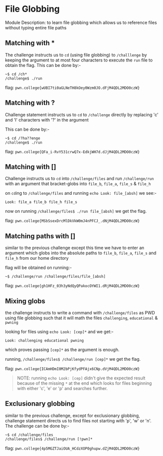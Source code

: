 # File Globbing 

Module Description: to learn file globbing which allows us to reference files without typing entire file paths

## Matching with *

The challenge instructs us to `cd` (using file globbing) to `/challlenge` by keeping the argument to at most four characters to execute the `run` file to obtain the flag. This can be done by:-

```
~$ cd /ch*
/challenge$ ./run
```

flag: `pwn.college{wUBI7ti0aGLNeTH8kOey0Wzm0JO.dFjM4QDL2MDO0czW}`

## Matching with ?


Challenge statement instructs us to `cd` to `/challenge` directly by replacing 'c' and 'l' characters with '?' in the argument

This can be done by:-

```
~$ cd /?ha??enge
/challenge$ ./run
```

flag: `pwn.college{QFa_i-RvY531crwQ7x-EdkjWH7d.dJjM4QDL2MDO0czW}`

## Matching with []

Challenge instructs us to `cd` into `/challenge/files` and run `/challenge/run` with an argument that bracket-globs into `file_b`, `file_a`, `file_s` & `file_h`

on `cd`ing to `/challenge/files` and running `echo Look: file_[absh]` we see:-

```
Look: file_a file_b file_h file_s
```

now on running `/challenge/files$ ./run file_[absh]` we get the flag.

flag: `pwn.college{MSbSsexDrcMlDkVkW0mJ4nPFCJ_.dNjM4QDL2MDO0czW}`

## Matching paths with []

similar to the previous challenge except this time we have to enter an argument which globs into the absolute paths to `file_b`, `file_a`, `file_s` and `file_h` from our home directory

flag will be obtained on running:-

```
~$ /challenge/run /challenge/files/file_[absh]
```

flag: `pwn.college{gh1HFz_03h3yNdQyQPakocOYWI1.dRjM4QDL2MDO0czW}`

## Mixing globs

the challenge instructs to write a command with `/challenge/files` as PWD using file globbing such that it will math the files `challenging`, `educational` & `pwning`


looking for files using `echo Look: [cep]*` and we get:-

```
Look: challenging educational pwning
```

which proves passing `[cep]*` as the argument is enough.

running, `/challenge/files$ /challenge/run [cep]*` we get the flag.

flag: `pwn.college{ICAmHDmI0M2bPjKfydPFAjx6CNp.dVjM4QDL2MDO0czW}`

> NOTE: running `echo Look: [cep]` didn't give the expected result because of the missing `*` at the end which looks for files beginning with either 'c', 'e' or 'p' and searches further.

## Exclusionary globbing

similar to the previous challenge, except for exclusionary globbing, challenge statement directs us to find files not starting with 'p', 'w' or 'n'. The challenge can be done by:-

```
~$ cd /challenge/files
/challenge/files$ /challenge/run [!pwn]*
```

flag: `pwn.college{4p5MGZTJaiOUA_HCdzXOP0ghupw.dZjM4QDL2MDO0czW}`
